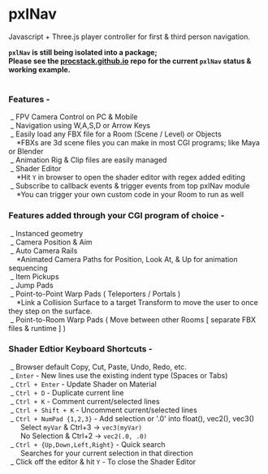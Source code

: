 # pxlNav
Javascript + Three.js player controller for first &amp; third person navigation.

**`pxlNav` is still being isolated into a package;**
<br/>**Please see the [procstack.github.io](https://github.com/ProcStack/procstack.github.io) repo for the current `pxlNav` status &amp; working example.**
<br/><br/>

### Features -
&nbsp;\_ FPV Camera Control on PC & Mobile
<br/>&nbsp;\_ Navigation using W,A,S,D or Arrow Keys
<br/>&nbsp;\_ Easily load any FBX file for a Room (Scene / Level) or Objects
<br/>&nbsp;&nbsp;&nbsp; \*FBXs are 3d scene files you can make in most CGI programs; like Maya or Blender 
<br/>&nbsp;\_ Animation Rig & Clip files are easily managed
<br/>&nbsp;\_ Shader Editor
<br/>&nbsp;&nbsp;&nbsp; \*Hit `Y` in browser to open the shader editor with regex added editing
<br/>&nbsp;\_ Subscribe to callback events & trigger events from top pxlNav module
<br/>&nbsp;&nbsp;&nbsp; \*You can trigger your own custom code in your Room to run as well
<br/>



### Features added through your CGI program of choice -
&nbsp;\_ Instanced geometry
<br/>&nbsp;\_ Camera Position & Aim
<br/>&nbsp;\_ Auto Camera Rails
<br/>&nbsp;&nbsp;&nbsp; \*Animated Camera Paths for Position, Look At, & Up for animation sequencing
<br/>&nbsp;\_ Item Pickups
<br/>&nbsp;\_ Jump Pads
<br/>&nbsp;\_ Point-to-Point Warp Pads ( Teleporters / Portals )
<br/>&nbsp;&nbsp;&nbsp; \*Link a Collision Surface to a target Transform to move the user to once they step on the surface.
<br/>&nbsp;\_ Point-to-Room Warp Pads ( Move between other Rooms [ separate FBX files & runtime ] )
<br/>



### Shader Edtior Keyboard Shortcuts -
&nbsp;\_ Browser default Copy, Cut, Paste, Undo, Redo, etc.
<br/>&nbsp;\_ `Enter` - New lines use the existing indent type (Spaces or Tabs)
<br/>&nbsp;\_ `Ctrl + Enter` - Update Shader on Material
<br/>&nbsp;\_ `Ctrl + D` -  Duplicate current line
<br/>&nbsp;\_ `Ctrl + K` - Comment current/selected lines
<br/>&nbsp;\_ `Ctrl + Shift + K` - Uncomment current/selected lines
<br/>&nbsp;\_ `Ctrl + NumPad {1,2,3}` - Add selection or '.0' into float(), vec2(), vec3()
<br/>&nbsp;&nbsp;&nbsp;&nbsp;&nbsp;  Select `myVar` & Ctrl+3 -> `vec3(myVar)`
<br/>&nbsp;&nbsp;&nbsp;&nbsp;&nbsp;  No Selection & Ctrl+2 -> `vec2(.0, .0)`
<br/>&nbsp;\_ `Ctrl + {Up,Down,Left,Right}` - Quick search
<br/>&nbsp;&nbsp;&nbsp;&nbsp;&nbsp; Searches for your current selection in that direction
<br/>&nbsp;\_ Click off the editor & hit `Y` - To close the Shader Editor
